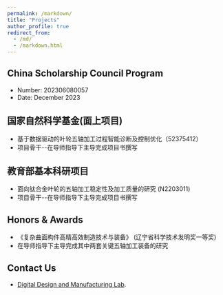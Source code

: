 ```yaml
---
permalink: /markdown/
title: "Projects"
author_profile: true
redirect_from: 
  - /md/
  - /markdown.html
---
```


## China Scholarship Council Program

* Number: 202306080057
* Date: December 2023

## 国家自然科学基金(面上项目)
* 基于数据驱动的叶轮五轴加工过程智能诊断及控制优化（52375412）
* 项目骨干--在导师指导下主导完成项目书撰写

## 教育部基本科研项目
* 面向钛合金叶轮的五轴加工稳定性及加工质量的研究 (N2203011)
* 项目骨干--在导师指导下主导完成项目书撰写

## Honors & Awards
* 《复杂曲面构件高精高效制造技术与装备》 (辽宁省科学技术发明奖一等奖)
* 在导师指导下主导完成其中两套关键五轴加工装备的研究



## Contact Us
* [Digital Design and Manufacturing Lab](http://faculty.neu.edu.cn/zhulida/).

